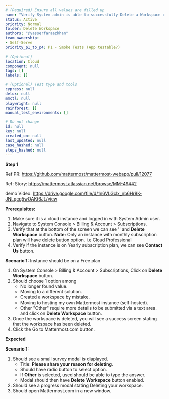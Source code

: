 ```yaml
---
# (Required) Ensure all values are filled up
name: "Verify System admin is able to successfully Delete a Workspace on monthly plan"
status: Active
priority: Normal
folder: Delete Workspace
authors: "@yasserfaraazkhan"
team_ownership: 
- Self-Serve
priority_p1_to_p4: P1 - Smoke Tests (App testable?)

# (Optional)
location: Cloud
component: null
tags: []
labels: []

# (Optional) Test type and tools
cypress: null
detox: null
mmctl: null
playwright: null
rainforest: []
manual_test_environments: []

# Do not change
id: null
key: null
created_on: null
last_updated: null
case_hashed: null
steps_hashed: null
---
```


**Step 1**

Ref PR: https://github.com/mattermost/mattermost-webapp/pull/12077

Ref: Story: https://mattermost.atlassian.net/browse/MM-49442

demo Video: https://drive.google.com/file/d/1n6VLGclx_nb6Hr8K-JNLqcg5wOAKt6JL/view

**Prerequisites:**

1. Make sure it is a cloud instance and logged in with System Admin user.
2. Navigate to System Console > Billing & Account > Subscriptions.
3. Verify that at the bottom of the screen we can see '<Workspace name >' and **Delete Workspace** button.
   **Note:** Only an instance with monthly subscription plan will have delete button option. i.e Cloud Professional
4. Verify if the instance is on Yearly subscription plan, we can see **Contact Us** button.

**Scenario 1:**
Instance should be on a Free plan

1. On System Console > Billing & Account > Subscriptions, Click on **Delete Workspace** button.
2. Should choose 1 option among
   - No longer found value.
   - Moving to a different solution.
   - Created a workspace by mistake.
   - Moving to hosting my own Mattermost instance (self-hosted).
   - Other
     "Other" require more details to be submitted via a text area.
     and click on **Delete Workspace** button.
3. Once the workspace is deleted, you will see a success screen stating that the workspace has been deleted.
4. Click the Go to Mattermost.com button.

**Expected**

**Scenario 1:**

1. Should see a small survey modal is diaplayed.
   - Title: **Please share your reason for deleting**.
   - Should have radio button to select option.
   - If **Other** is selected, used should be able to type the answer.
   - Modal should then have **Delete Workspace** button enabled.
2. Should see a progress modal stating Deleting your workspace.
3. Should open Mattermost.com in a new window.
